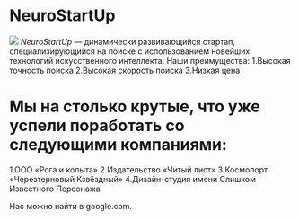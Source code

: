 # NeuroStartUp
![](https://netology-code.github.io/git-homeworks/introduction/assets/logo.png)
*NeuroStartUp* — динамически развивающийся стартап, специализирующийся на поиске с использованием новейших технологий искусственного интеллекта.
Наши преимущества:
1.Высокая точность поиска
2.Высокая скорость поиска
3.Низкая цена

# Мы на столько крутые, что уже успели поработать со следующими компаниями:

1.ООО «Рога и копыта»
2.Издательство «Читый лист»
3.Космопорт «Черезтерновый Кзвёздный»
4.Дизайн-студия имени Слишком Известного Персонажа

Нас можно найти в google.com.